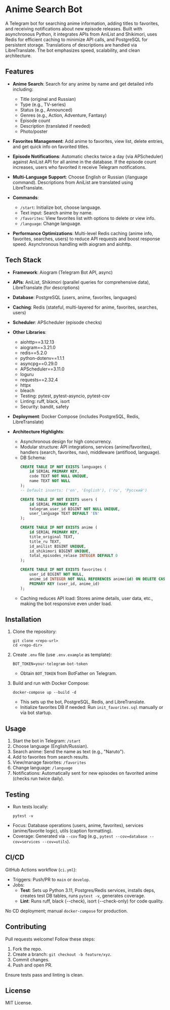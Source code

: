 # Anime Search Bot

A Telegram bot for searching anime information, adding titles to favorites, and receiving notifications about new episode releases. Built with asynchronous Python, it integrates APIs from AniList and Shikimori, uses Redis for efficient caching to minimize API calls, and PostgreSQL for persistent storage. Translations of descriptions are handled via LibreTranslate. The bot emphasizes speed, scalability, and clean architecture.

## Features

- **Anime Search**: Search for any anime by name and get detailed info including:
  - Title (original and Russian)
  - Type (e.g., TV-series)
  - Status (e.g., Announced)
  - Genres (e.g., Action, Adventure, Fantasy)
  - Episode count
  - Description (translated if needed)
  - Photo/poster

- **Favorites Management**: Add anime to favorites, view list, delete entries, and get quick info on favorited titles.

- **Episode Notifications**: Automatic checks twice a day (via APScheduler) against AniList API for all anime in the database. If the episode count increases, users who favorited it receive Telegram notifications.

- **Multi-Language Support**: Choose English or Russian (/language command). Descriptions from AniList are translated using LibreTranslate.

- **Commands**:
  - `/start`: Initialize bot, choose language.
  - Text input: Search anime by name.
  - `/favorites`: View favorites list with options to delete or view info.
  - `/language`: Change language.

- **Performance Optimizations**: Multi-level Redis caching (anime info, favorites, searches, users) to reduce API requests and boost response speed. Asynchronous handling with aiogram and aiohttp.

## Tech Stack

- **Framework**: Aiogram (Telegram Bot API, async)
- **APIs**: AniList, Shikimori (parallel queries for comprehensive data), LibreTranslate (for descriptions)
- **Database**: PostgreSQL (users, anime, favorites, languages)
- **Caching**: Redis (stateful, multi-layered for anime, favorites, searches, users)
- **Scheduler**: APScheduler (episode checks)
- **Other Libraries**:
  - aiohttp==3.12.13
  - aiogram==3.21.0
  - redis==5.2.0
  - python-dotenv==1.1.1
  - asyncpg==0.29.0
  - APScheduler==3.11.0
  - loguru
  - requests==2.32.4
  - httpx
  - bleach
  - Testing: pytest, pytest-asyncio, pytest-cov
  - Linting: ruff, black, isort
  - Security: bandit, safety

- **Deployment**: Docker Compose (includes PostgreSQL, Redis, LibreTranslate)
- **Architecture Highlights**:
  - Asynchronous design for high concurrency.
  - Modular structure: API integrations, services (anime/favorites), handlers (search, favorites, nav), middleware (antiflood, language).
  - DB Schema:
    ```sql
    CREATE TABLE IF NOT EXISTS languages (
        id SERIAL PRIMARY KEY,
        code TEXT NOT NULL UNIQUE,
        name TEXT NOT NULL
    );
    -- Default inserts: ('en', 'English'), ('ru', 'Русский')

    CREATE TABLE IF NOT EXISTS users (
        id SERIAL PRIMARY KEY,
        telegram_user_id BIGINT NOT NULL UNIQUE,
        user_language TEXT DEFAULT 'EN'
    );

    CREATE TABLE IF NOT EXISTS anime (
        id SERIAL PRIMARY KEY,
        title_original TEXT,
        title_ru TEXT,
        id_anilist BIGINT UNIQUE,
        id_shikimori BIGINT UNIQUE,
        total_episodes_relase INTEGER DEFAULT 0
    );

    CREATE TABLE IF NOT EXISTS favorites (
        user_id BIGINT NOT NULL,
        anime_id INTEGER NOT NULL REFERENCES anime(id) ON DELETE CASCADE,
        PRIMARY KEY (user_id, anime_id)
    );
    ```
  - Caching reduces API load: Stores anime details, user data, etc., making the bot responsive even under load.

## Installation

1. Clone the repository:
   ```
   git clone <repo-url>
   cd <repo-dir>
   ```

2. Create `.env` file (use `.env.example` as template):
   ```
   BOT_TOKEN=your-telegram-bot-token
   ```
   - Obtain `BOT_TOKEN` from BotFather on Telegram.

3. Build and run with Docker Compose:
   ```
   docker-compose up --build -d
   ```
   - This sets up the bot, PostgreSQL, Redis, and LibreTranslate.
   - Initialize favorites DB if needed: Run `init_favorites.sql` manually or via bot startup.

## Usage

1. Start the bot in Telegram: `/start`
2. Choose language (English/Russian).
3. Search anime: Send the name as text (e.g., "Naruto").
4. Add to favorites from search results.
5. View/manage favorites: `/favorites`
6. Change language: `/language`
7. Notifications: Automatically sent for new episodes on favorited anime (checks run twice daily).

## Testing

- Run tests locally:
  ```
  pytest -v
  ```
- Focus: Database operations (users, anime, favorites), services (anime/favorite logic), utils (caption formatting).
- Coverage: Generated via `--cov` flag (e.g., `pytest --cov=database --cov=services --cov=utils`).

## CI/CD

GitHub Actions workflow (`ci.yml`):
- Triggers: Push/PR to `main` or `develop`.
- Jobs:
  - **Test**: Sets up Python 3.11, Postgres/Redis services, installs deps, creates test DB tables, runs `pytest -v`, generates coverage.
  - **Lint**: Runs ruff, black (--check), isort (--check-only) for code quality.

No CD deployment; manual `docker-compose` for production.

## Contributing

Pull requests welcome! Follow these steps:
1. Fork the repo.
2. Create a branch: `git checkout -b feature/xyz`.
3. Commit changes.
4. Push and open PR.

Ensure tests pass and linting is clean.

## License

MIT License.
